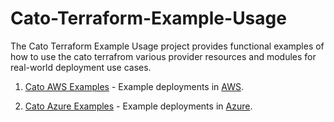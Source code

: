 # Cato-Terraform-Example-Usage

The Cato Terraform Example Usage project provides functional examples of how to use the cato terrafrom various provider resources and modules for real-world deployment use cases.  

1. [Cato AWS Examples](https://github.com/catonetworks/terraform-example-usage/tree/master/aws) - Example deployments in [AWS](https://aws.amazon.com/).

1. [Cato Azure Examples](https://github.com/catonetworks/terraform-example-usage/tree/master/azure) - Example deployments in [Azure](https://portal.azure.com/#home).
